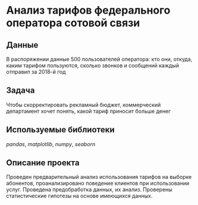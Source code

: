 # Анализ тарифов федерального оператора сотовой связи


## Данные

В распоряжении данные 500 пользователей оператора: кто они, откуда, каким тарифом пользуются, сколько звонков и сообщений каждый отправил за 2018-й год

## Задача

Чтобы скорректировать рекламный бюджет, коммерческий департамент хочет понять, какой тариф приносит больше денег

## Используемые библиотеки  

*pandas*, *matplotlib*, *numpy*, *seaborn*

## Описание проекта  

Проведен предварительный анализ использования тарифов на выборке абонентов, проанализировано поведение клиентов при использовании услуг. Проведена предобработка
данных, их анализ. Проверены статистические гипотезы на основе имеющихся данных.
